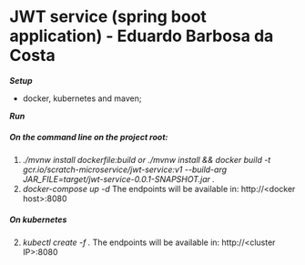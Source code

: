# JWT service (spring boot application) - Eduardo Barbosa da Costa

***Setup***
* docker, kubernetes and maven;

***Run***
##### On the command line on the project root:

1. *./mvnw install dockerfile:build or ./mvnw install && docker build -t gcr.io/scratch-microservice/jwt-service:v1 --build-arg JAR_FILE=target/jwt-service-0.0.1-SNAPSHOT.jar .*
2. *docker-compose up -d*
The endpoints will be available in: http://&lt;docker host&gt;:8080

##### On kubernetes
2. *kubectl create -f .*
The endpoints will be available in: http://&lt;cluster IP&gt;:8080